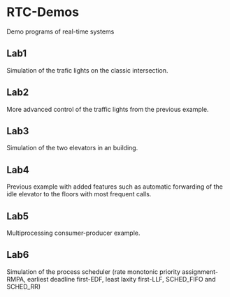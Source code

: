# RTC-Demos
Demo programs of real-time systems

## Lab1
Simulation of the trafic lights on the classic intersection.
## Lab2
More advanced control of the traffic lights from the previous example.
## Lab3
Simulation of the two elevators in an building. 
## Lab4
Previous example with added features such as automatic forwarding of the idle elevator to the floors with most frequent calls.
## Lab5
Multiprocessing consumer-producer example.
## Lab6
Simulation of the process scheduler (rate monotonic priority assignment-RMPA, 
                                      earliest deadline first-EDF, 
                                      least laxity first-LLF,
                                      SCHED_FIFO and SCHED_RR)
